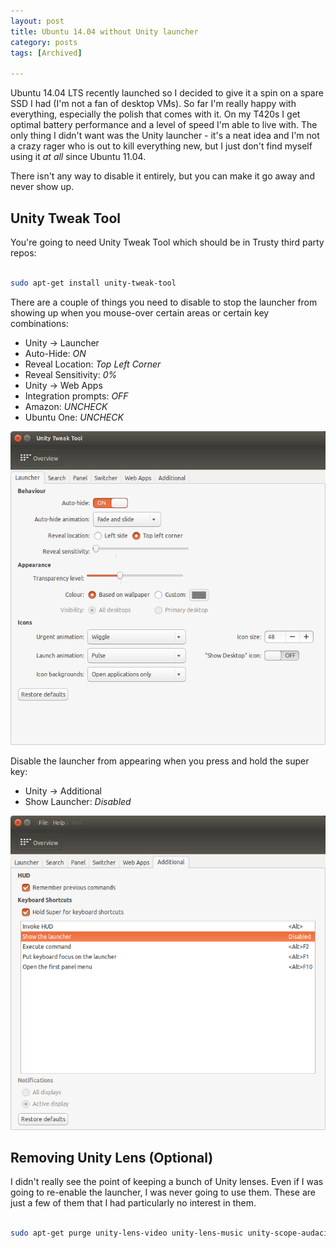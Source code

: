 ```yaml
---
layout: post
title: Ubuntu 14.04 without Unity launcher
category: posts
tags: [Archived]

---
```


Ubuntu 14.04 LTS recently launched so I decided to give it a spin on a spare SSD I had (I'm not a fan of desktop VMs). So far I'm really happy with everything, especially the polish that comes with it. On my T420s I get optimal battery performance and a level of speed I'm able to live with. The only thing I didn't want was the Unity launcher - it's a neat idea and I'm not a crazy rager who is out to kill everything new, but I just don't find myself using it _at all_ since Ubuntu 11.04.

There isn't any way to disable it entirely, but you can make it go away and never show up.

## Unity Tweak Tool

You're going to need Unity Tweak Tool which should be in Trusty third party repos:

~~~ bash

sudo apt-get install unity-tweak-tool

~~~

There are a couple of things you need to disable to stop the launcher from showing up when you mouse-over certain areas or certain key combinations:

- Unity -> Launcher
 - Auto-Hide: _ON_
 - Reveal Location: _Top Left Corner_
 - Reveal Sensitivity: _0%_
- Unity -> Web Apps
 - Integration prompts: _OFF_
 - Amazon: _UNCHECK_
 - Ubuntu One: _UNCHECK_

![image][1]
<br>

Disable the launcher from appearing when you press and hold the super key:

- Unity -> Additional
 - Show Launcher: _Disabled_


![image][2]

## Removing Unity Lens (Optional)

I didn't really see the point of keeping a bunch of Unity lenses. Even if I was going to re-enable the launcher, I was never going to use them. These are just a few of them that I had particularly no interest in them.

~~~ bash

sudo apt-get purge unity-lens-video unity-lens-music unity-scope-audacious unity-scope-clementine unity-scope-colourlovers unity-scope-gdrive unity-scope-gmusicbrowser unity-scope-gourmet unity-scope-guayadeque unity-scope-manpages unity-scope-musique unity-scope-openclipart unity-scope-tomboy unity-scope-yelp unity-scope-zotero unity-scope-musicstores

~~~

[1]: /images/20140508/1.png
[2]: /images/20140508/2.png